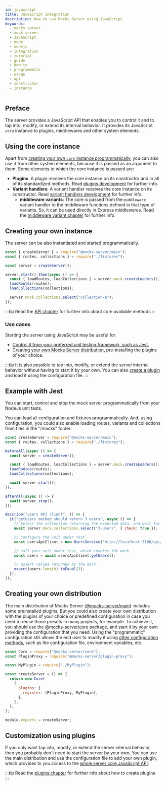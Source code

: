 ```yaml
---
id: javascript
title: JavaScript integration
description: How to use Mocks Server using JavaScript
keywords:
  - mocks server
  - mock server
  - JavaScript
  - node
  - nodejs
  - integration
  - tutorial
  - guide
  - how to
  - programmatic
  - usage
  - api
  - constructor
  - instance
---
```


## Preface

The server provides a JavaScript API that enables you to control it and to tap into, modify, or extend its internal behavior. It provides its JavaScript `core` instance to plugins, middlewares and other system elements.

## Using the core instance

Apart from [creating your own `core` instance programmatically](#creating-your-own-instance), you can also use it from other system elements, because it is passed as an argument to them. Some elements to which the core instance is passed are:

* __Plugins__: A plugin receives the core instance on its constructor and in all of its standardized methods. Read [plugins development](../plugins/development.md) for further info.
* __Variant handlers__: A variant handler receives the core instance on its constructor. Read [variant handlers development](../variant-handlers/development.md) for further info.
  * __middleware variants__: The core is passed from the `middleware` variant handler to the middleware functions defined in that type of variants. So, it can be used directly in Express middlewares. Read the [middleware variant chapter](../usage/variants/middleware.md) for further info.


## Creating your own instance

The server can be also instantiated and started programmatically.

```js
const { createServer } = require("@mocks-server/main");
const { routes, collections } = require("./fixtures");

const server = createServer();

server.start().then(async () => {
  const { loadRoutes, loadCollections } = server.mock.createLoaders();
  loadRoutes(routes);
  loadCollections(collections);

  server.mock.collections.select("collection-a");
});
```

:::tip
Read the [API chapter](../api/javascript.md) for further info about core available methods
:::

### Use cases

Starting the server using JavaScript may be useful for:

* [Control it from your preferred unit testing framework, such as Jest.](#example-with-jest)
* [Creating your own Mocks Server distribution](#creating-your-own-distribution), pre-installing the plugins of your choice.

:::tip
It is also possible to tap into, modify, or extend the server internal behavior without having to start it by your own. You can also [create a plugin](#customization-using-plugins) and load it using the configuration file.
:::

## Example with Jest

You can start, control and stop the mock server programmatically from your NodeJs unit tests.

You can load all configuration and fixtures programmatically. And, using configuration, you could also enable loading routes, variants and collections from files in the "/mocks" folder.

```js
const createServer = require("@mocks-server/main");
const { routes, collections } = require("./fixtures");

beforeAll(async () => {
  const server = createServer();

  const { loadRoutes, loadCollections } = server.mock.createLoaders();
  loadRoutes(routes);
  loadCollections(collections);

  await server.start();
});

afterAll(async () => {
  await server.stop();
});

describe("users API client", () => {
  it("getUsers method should return 3 users", async () => {
    // Select the collection returning the expected data, and wait for the mock to be ready
    await server.mock.collections.select("3-users", { check: true });

    // configure the unit under test
    const usersApiClient = new UsersService('http://localhost:3100/api/users');

    // call your unit under test, which invokes the mock
    const users = await usersApiClient.getUsers();

    // assert values returned by the mock
    expect(users.length).toEqual(3);
  });
});
```

## Creating your own distribution

The main distribution of Mocks Server ([@mocks-server/main](https://www.npmjs.com/package/@mocks-server/main)) includes some preinstalled plugins. But you could also create your own distribution with the plugins of your choice or predefined configuration in case you need to reuse those presets in many projects, for example. To achieve it, you should use the [@mocks-server/core](https://www.npmjs.com/package/@mocks-server/core) package, and start it by your own providing the configuration that you need. Using the "programmatic" configuration still allows the end user to modify it using [other configuration methods](../configuration/how-to-change-settings.md), such as the configuration file, environment variables, etc.

```js
const Core = require("@mocks-server/core");
const PluginProxy = require("@mocks-server/plugin-proxy");

const MyPlugin = require("./MyPlugin");

const createServer = () => {
  return new Core(
    {
      plugins: {
        register: [PluginProxy, MyPlugin],
      },
    },
  );
};

module.exports = createServer;
```

## Customization using plugins

If you only want tap into, modify, or extend the server internal behavior, then you probably don't need to start the server by your own. You can use the main distribution and use the configuration file to add your own plugin, which provides to you access to the [whole server core JavaScript API](../api/javascript.md).

:::tip
Read the [plugins chapter](../plugins/intro.md) for further info about how to create plugins.
:::
